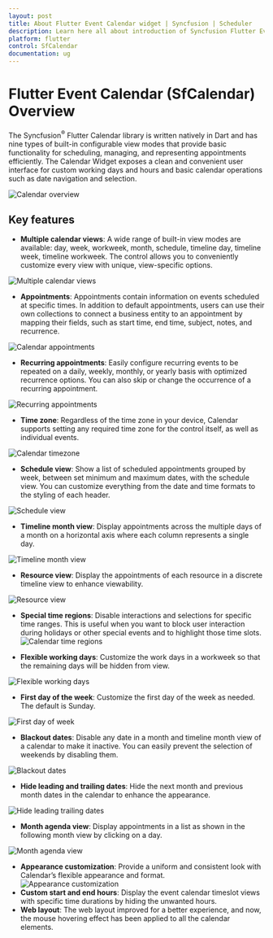 ```yaml
---
layout: post
title: About Flutter Event Calendar widget | Syncfusion | Scheduler
description: Learn here all about introduction of Syncfusion Flutter Event Calendar (SfCalendar) widget, its features, and more.
platform: flutter
control: SfCalendar
documentation: ug
---
```


# Flutter Event Calendar (SfCalendar) Overview

The Syncfusion<sup>&reg;</sup> Flutter Calendar library is written natively in Dart and has nine types of built-in configurable view modes that provide basic functionality for scheduling, managing, and representing appointments efficiently. The Calendar Widget exposes a clean and convenient user interface for custom working days and hours and basic calendar operations such as date navigation and selection.

![Calendar overview](images/overview/calendar_overview.png)

## Key features

* **Multiple calendar views**: A wide range of built-in view modes are available: day, week, workweek, month, schedule, timeline day, timeline week, timeline workweek. The control allows you to conveniently customize every view with unique, view-specific options.

![Multiple calendar views](images/overview/multiple_calendar_views.png)
* **Appointments**: Appointments contain information on events scheduled at specific times. In addition to default appointments, users can use their own collections to connect a business entity to an appointment by mapping their fields, such as start time, end time, subject, notes, and recurrence.

![Calendar appointments](images/overview/appointments_events.png)
* **Recurring appointments**: Easily configure recurring events to be repeated on a daily, weekly, monthly, or yearly basis with optimized recurrence options. You can also skip or change the occurrence of a recurring appointment. 

![Recurring appointments](images/overview/recurring_events.png)
* **Time zone**: Regardless of the time zone in your device, Calendar supports setting any required time zone for the control itself, as well as individual events.

![Calendar timezone](images/overview/timezone.png)
* **Schedule view**: Show a list of scheduled appointments grouped by week, between set minimum and maximum dates, with the schedule view. You can customize everything from the date and time formats to the styling of each header.

![Schedule view](images/overview/Schedule_view.png)
* **Timeline month view**: Display appointments across the multiple days of a month on a horizontal axis where each column represents a single day.

![Timeline month view](images/overview/timeline-month.png)
* **Resource view**: Display the appointments of each resource in a discrete timeline view to enhance viewability.

![Resource view](images/overview/resource-view.png)
* **Special time regions**: Disable interactions and selections for specific time ranges. This is useful when you want to block user interaction during holidays or other special events and to highlight those time slots.
![Calendar time regions](images/overview/Special_region.png)

* **Flexible working days**: Customize the work days in a workweek so that the remaining days will be hidden from view.

![Flexible working days](images/overview/Flexible_working_days.png)

* **First day of the week**: Customize the first day of the week as needed. The default is Sunday. 

![First day of week](images/overview/First_day_of_week.png)
* **Blackout dates**: Disable any date in a month and timeline month view of a calendar to make it inactive. You can easily prevent the selection of weekends by disabling them.

![Blackout dates](images/overview/blackout_dates.png)
* **Hide leading and trailing dates**: Hide the next month and previous month dates in the calendar to enhance the appearance.

![Hide leading trailing dates](images/overview/hide-leading-trailing-dates.png)
* **Month agenda view**: Display appointments in a list as shown in the following month view by clicking on a day.

![Month agenda view](images/overview/Month_agenda_view.png)
* **Appearance customization**: Provide a uniform and consistent look with Calendar’s flexible appearance and format.
![Appearance customization](images/overview/Appearance_customization.png)
* **Custom start and end hours**: Display the event calendar timeslot views with specific time durations by hiding the unwanted hours. 
* **Web layout**: The web layout improved for a better experience, and now, the mouse hovering effect has been applied to all the calendar elements.






